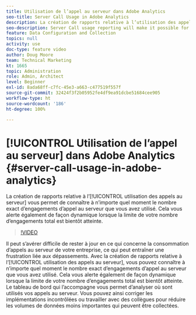 ```yaml
---
title: Utilisation de l’appel au serveur dans Adobe Analytics
seo-title: Server Call Usage in Adobe Analytics
description: La création de rapports relative à l’utilisation des appels au serveur vous permet de connaître à n’importe quel moment le nombre exact d’engagements d’appel au serveur que vous avez utilisé. Cela vous alerte également de façon dynamique lorsque la limite de votre nombre d’engagements total est bientôt atteinte.
seo-description: Server Call usage reporting will make it possible for you to track exactly how much of your server call commitment you’ve used at any point in time, and will also proactively alert you when you are approaching your total commitment.
feature: Data Configuration and Collection
topics: null
activity: use
doc-type: feature video
author: Doug Moore
team: Technical Marketing
kt: 1665
topic: Administration
role: Admin, Architect
level: Beginner
exl-id: 8ada68ff-c7fc-45e3-a663-c477519f557f
source-git-commit: 32424f3f2b05952fe4df9ea91dcbe51684cee905
workflow-type: ht
source-wordcount: '186'
ht-degree: 100%

---
```


# [!UICONTROL Utilisation de l’appel au serveur] dans Adobe Analytics {#server-call-usage-in-adobe-analytics}

La création de rapports relative à l’[!UICONTROL utilisation des appels au serveur] vous permet de connaître à n’importe quel moment le nombre exact d’engagements d’appel au serveur que vous avez utilisé. Cela vous alerte également de façon dynamique lorsque la limite de votre nombre d’engagements total est bientôt atteinte.

>[!VIDEO](https://video.tv.adobe.com/v/23137/?quality=12)

Il peut s’avérer difficile de rester à jour en ce qui concerne la consommation d’appels au serveur de votre entreprise, ce qui peut entraîner une frustration liée aux dépassements. Avec la création de rapports relative à l’[!UICONTROL utilisation des appels au serveur], vous pouvez connaître à n’importe quel moment le nombre exact d’engagements d’appel au serveur que vous avez utilisé. Cela vous alerte également de façon dynamique lorsque la limite de votre nombre d’engagements total est bientôt atteinte. Le tableau de bord qui l’accompagne vous permet d’analyser où sont utilisés vos appels au serveur. Vous pouvez ainsi corriger les implémentations incontrôlées ou travailler avec des collègues pour réduire les volumes de données moins importantes qui peuvent être collectées.
